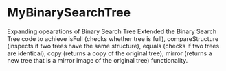 # MyBinarySearchTree
Expanding opearations of Binary Search Tree
Extended the Binary Search Tree code to achieve isFull (checks whether tree is full), compareStructure (inspects if two trees have the same 
structure), equals (checks if two trees are identical), copy (returns a copy of the original tree), 
mirror (returns a new tree that is a mirror image of the original tree) functionality. 

